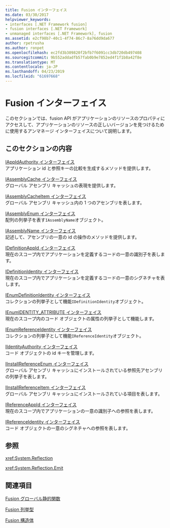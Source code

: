 ```yaml
---
title: Fusion インターフェイス
ms.date: 03/30/2017
helpviewer_keywords:
- interfaces [.NET Framework fusion]
- fusion interfaces [.NET Framework]
- unmanaged interfaces [.NET Framework], fusion
ms.assetid: e2cf98b7-40c1-4f74-86c7-8a76dd9da677
author: rpetrusha
ms.author: ronpet
ms.openlocfilehash: ec2fd3b309820f2bfb7f6091cc3db720db497408
ms.sourcegitcommit: 9b552addadfb57fab0b9e7852ed4f1f1b8a42f8e
ms.translationtype: MT
ms.contentlocale: ja-JP
ms.lasthandoff: 04/23/2019
ms.locfileid: "61697668"
---
```

# <a name="fusion-interfaces"></a>Fusion インターフェイス
このセクションでは、fusion API がアプリケーションのリソースのプロパティにアクセスして、アプリケーションのリソースの正しいバージョンを見つけるために使用するアンマネージ インターフェイスについて説明します。  
  
## <a name="in-this-section"></a>このセクションの内容  
 [IAppIdAuthority インターフェイス](../../../../docs/framework/unmanaged-api/fusion/iappidauthority-interface.md)  
 アプリケーション id と参照キーの比較を生成するメソッドを提供します。  
  
 [IAssemblyCache インターフェイス](../../../../docs/framework/unmanaged-api/fusion/iassemblycache-interface.md)  
 グローバル アセンブリ キャッシュの表現を提供します。  
  
 [IAssemblyCacheItem インターフェイス](../../../../docs/framework/unmanaged-api/fusion/iassemblycacheitem-interface.md)  
 グローバル アセンブリ キャッシュ内の 1 つのアセンブリを表します。  
  
 [IAssemblyEnum インターフェイス](../../../../docs/framework/unmanaged-api/fusion/iassemblyenum-interface.md)  
 配列の列挙子を表す`IAssemblyName`オブジェクト。  
  
 [IAssemblyName インターフェイス](../../../../docs/framework/unmanaged-api/fusion/iassemblyname-interface.md)  
 記述して、アセンブリの一意の id の操作のメソッドを提供します。  
  
 [IDefinitionAppId インターフェイス](../../../../docs/framework/unmanaged-api/fusion/idefinitionappid-interface.md)  
 現在のスコープ内でアプリケーションを定義するコードの一意の識別子を表します。  
  
 [IDefinitionIdentity インターフェイス](../../../../docs/framework/unmanaged-api/fusion/idefinitionidentity-interface.md)  
 現在のスコープ内でアプリケーションを定義するコードの一意のシグネチャを表します。  
  
 [IEnumDefinitionIdentity インターフェイス](../../../../docs/framework/unmanaged-api/fusion/ienumdefinitionidentity-interface.md)  
 コレクションの列挙子として機能`IDefinitionIdentity`オブジェクト。  
  
 [IEnumIDENTITY_ATTRIBUTE インターフェイス](../../../../docs/framework/unmanaged-api/fusion/ienumidentity-attribute-interface.md)  
 現在のスコープ内のコード オブジェクトの属性の列挙子として機能します。  
  
 [IEnumReferenceIdentity インターフェイス](../../../../docs/framework/unmanaged-api/fusion/ienumreferenceidentity-interface.md)  
 コレクションの列挙子として機能`IReferenceIdentity`オブジェクト。  
  
 [IIdentityAuthority インターフェイス](../../../../docs/framework/unmanaged-api/fusion/iidentityauthority-interface.md)  
 コード オブジェクトの id キーを管理します。  
  
 [IInstallReferenceEnum インターフェイス](../../../../docs/framework/unmanaged-api/fusion/iinstallreferenceenum-interface.md)  
 グローバル アセンブリ キャッシュにインストールされている参照先アセンブリの列挙子を表します。  
  
 [IInstallReferenceItem インターフェイス](../../../../docs/framework/unmanaged-api/fusion/iinstallreferenceitem-interface.md)  
 グローバル アセンブリ キャッシュにインストールされている項目を表します。  
  
 [IReferenceAppId インターフェイス](../../../../docs/framework/unmanaged-api/fusion/ireferenceappid-interface.md)  
 現在のスコープ内でアプリケーションの一意の識別子への参照を表します。  
  
 [IReferenceIdentity インターフェイス](../../../../docs/framework/unmanaged-api/fusion/ireferenceidentity-interface.md)  
 コード オブジェクトの一意のシグネチャへの参照を表します。  
  
## <a name="reference"></a>参照  
 <xref:System.Reflection>  
  
 <xref:System.Reflection.Emit>  
  
## <a name="related-sections"></a>関連項目  
 [Fusion グローバル静的関数](../../../../docs/framework/unmanaged-api/fusion/fusion-global-static-functions.md)  
  
 [Fusion 列挙型](../../../../docs/framework/unmanaged-api/fusion/fusion-enumerations.md)  
  
 [Fusion 構造体](../../../../docs/framework/unmanaged-api/fusion/fusion-structures.md)

